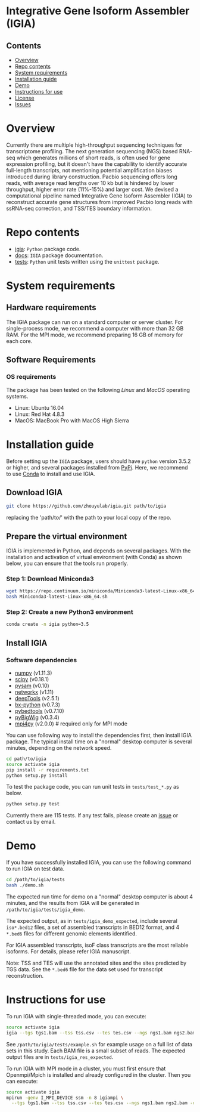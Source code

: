 # Integrative Gene Isoform Assembler (IGIA)

## Contents

- [Overview](#overview)
- [Repo contents](#repo-contents)
- [System requirements](#system-requirements)
- [Installation guide](#installation-guide)
- [Demo](#demo)
- [Instructions for use](#instructions-for-use)
- [License](./LICENSE.txt)
- [Issues](https://github.com/zhouyulab/igia/issues)

# Overview
Currently there are multiple high-throughput sequencing techniques for transcriptome profiling. The next generation sequencing (NGS) based RNA-seq which generates millions of short reads, is often used for gene expression profiling, but it doesn't have the capability to identify accurate full-length transcripts, not mentioning potential amplification biases introduced during library construction. Pacbio sequencing offers long reads, with average read lengths over 10 kb but is hindered by lower throughput, higher error rate (11%-15%) and larger cost.  We devised a computational pipeline named Integrative Gene Isoform Assembler (IGIA) to reconstruct accurate gene structures from improved Pacbio long reads with ssRNA-seq correction, and TSS/TES boundary information.

# Repo contents

- [igia](./igia): `Python` package code.
- [docs](./docs): `IGIA` package documentation.
- [tests](./tests): `Python` unit tests written using the `unittest` package.

# System requirements

## Hardware requirements

The IGIA package can run on a standard computer or server cluster. For single-process mode, we recommend a computer with more than 32 GB RAM. For the MPI mode, we recommend preparing 16 GB of memory for each core.

## Software Requirements

### OS requirements

The package has been tested on the following *Linux* and *MacOS* operating systems.

- Linux: Ubuntu 16.04
- Linux: Red Hat 4.8.3
- MacOS: MacBook Pro with MacOS High Sierra

# Installation guide

Before setting up the `IGIA` package, users should have `python` version 3.5.2 or higher, and several packages installed from [PyPi](https://pypi.org/). Here, we recommend to use [Conda](https://conda.io/projects/conda/en/latest/) to install and use IGIA.

## Download IGIA

  ```bash
  git clone https://github.com/zhouyulab/igia.git path/to/igia
  ```
replacing the 'path/to/' with the path to your local copy of the repo.

## Prepare the virtual environment

IGIA is implemented in Python, and depends on several packages. With the installation and activation of virtual environment (with Conda) as shown below, you can ensure that the tools run properly.

### Step 1: Download Miniconda3

  ```bash
  wget https://repo.continuum.io/miniconda/Miniconda3-latest-Linux-x86_64.sh
  bash Miniconda3-latest-Linux-x86_64.sh
  ```

### Step 2: Create a new Python3 environment

  ```bash
  conda create -n igia python=3.5
  ```

## Install IGIA

### Software dependencies

- [numpy](https://www.numpy.org/) (v1.11.3)
- [scipy](https://www.scipy.org/) (v0.18.1)
- [pysam](https://pysam.readthedocs.io/) (v0.10)
- [networkx](https://networkx.github.io/) (v1.11)
- [deepTools](https://deeptools.readthedocs.io/) (v2.5.1)
- [bx-python](https://pypi.org/project/bx-python/) (v0.7.3)
- [pybedtools](https://daler.github.io/pybedtools/) (v0.7.10)
- [pyBigWig](https://pypi.org/project/pyBigWig/) (v0.3.4)
- [mpi4py](https://pypi.org/project/mpi4py/) (v2.0.0) # required only for MPI mode

You can use following way to install the dependencies first, then install IGIA package. The typical install time on a "normal" desktop computer is several minutes, depending on the network speed. 

  ```bash
  cd path/to/igia
  source activate igia
  pip install -r requirements.txt
  python setup.py install
  ```

To test the package code, you can run unit tests in `tests/test_*.py` as below. 

  ```bash
  python setup.py test
  ```

Currently there are 115 tests. If any test fails, please create an [issue](https://github.com/zhouyulab/igia/issues) or contact us by email.

# Demo

If you have successfully installed IGIA, you can use the following command to run IGIA on test data.

  ```bash
  cd /path/to/igia/tests
  bash ./demo.sh
  ```

The expected run time for demo on a "normal" desktop computer is about 4 minutes, and the results from IGIA will be generated in `/path/to/igia/tests/igia_demo`.

The expected output, as in `tests/igia_demo_expected`, include several `iso*.bed12` files, a set of assembled transcripts in BED12 format, and 4 `*.bed6` files for different genomic elements identified.

For IGIA assembled transcripts, isoF class transcripts are the most reliable isoforms. For details, please refer IGIA manuscript.

Note: TSS and TES will use the annotated sites and the sites predicted by TGS data. See the `*.bed6` file for the data set used for transcript reconstruction.

# Instructions for use

To run IGIA with single-threaded mode, you can execute:

  ```bash
  source activate igia
  igia --tgs tgs1.bam --tss tss.csv --tes tes.csv --ngs ngs1.bam ngs2.bam -o igia_res
  ```

See `/path/to/igia/tests/example.sh` for example usage on a full list of data sets in this study. Each BAM file is a small subset of reads. The expected output files are in `tests/igia_res_expected`.

To run IGIA with MPI mode in a cluster, you must first ensure that Openmpi/Mpich is installed and already configured in the cluster. Then you can execute:

  ```bash
  source activate igia
  mpirun -genv I_MPI_DEVICE ssm -n 8 igiampi \
    --tgs tgs1.bam --tss tss.csv --tes tes.csv --ngs ngs1.bam ngs2.bam -o igia_res
  ```


